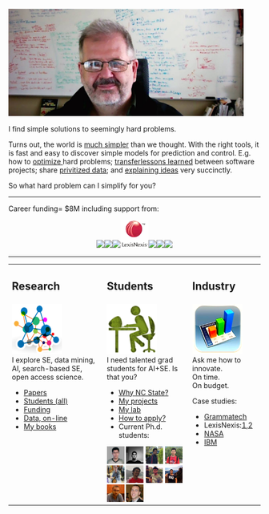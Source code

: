
<a href="img/bigtim.jpg"><img src="img/bigtim.jpg" width=470></a>
<p>
I find simple solutions to seemingly hard problems.</a></p>
<p>Turns out, the world is 
<a href=">http://menzies.us/pdf/07strange.pdf">much simpler</a> than we thought.
With the right tools,
it is fast and easy to 
discover simple models for prediction  and control.
E.g.
how to <a href="http://menzies.us/pdf/15gale.pdf">optimize </a> hard problems;
<a href="http://menzies.us/pdf/13transferEffort.pdf">transferlessons learned</a> between software projects;
share <a href="http://menzies.us/pdf/15lace2.pdf">privitized  data</a>;
and  <a href="http://menzies.us/pdf/03tar2.pdf">explaining ideas</a> very succinctly.
</p>
<p>
So what hard problem can I simplify for you?
</p>
<hr>
<p>
Career funding= $8M including support from:</p>
<center>
<img height=56 src="https://media.glassdoor.com/sqls/263980/grammatech-squarelogo.png"><img
height=60   src="https://pbs.twimg.com/profile_images/471652076645126144/Lds3l2C3_normal.jpeg"><img
height=56 src="https://65.media.tumblr.com/avatar_fd969ad68e5a_128.png"><img
height=56 src="img/ln.png"><img
height=56 src="https://pbs.twimg.com/profile_images/67630775/button_meatball_normal.png"><img
height=56 src="http://www.nij.gov/PublishingImages/nij-logo-sak-page.jpg"><img
height=56 src="https://www.unavco.org/lib/images/Footer-NSF-logo.png">
</center>


<hr>
<table  class=paddingBetweenCols>


<tr><td>
<h2> Research </h2>
</td><td>
<h2> Students</h2>
</td><td>
<h2>Industry</h2>
</td></tr>

<tr><td valign=top>
<img width=100 height=100 src="img/research2.png">
<br>
I explore SE, data mining, AI, search-based SE, open access science.
<ul>
<li> <a href="https://scholar.google.com/citations?user=7htTUTgmLtUC&hl=en&oi=ao">Papers</a></li>
<li> <a href="https://docs.google.com/spreadsheets/d/1oWGEfEdt4aXZ_chBLTzw2RkKhGTKIKReetkcb8Zo2F4">Students (all)</a></li>
<li> <a href="https://docs.google.com/spreadsheets/d/1Y5YrD3WkZlee7LLXLN5m9vvMPL2qBU-vruHpRr77dqg/edit#gid=676744746">Funding</a></li>
<li> <a href="http://openscience.us/repo">Data, on-line</a></li>
<li> <a href="books.html">My books</a></li>
</ul>

</td><td valign=top>
<img width=100 height=100 src="img/students.png">
<br>
I need talented grad students for AI+SE. 
 Is that you?

<ul>
<li> <a href="https://www.youtube.com/watch?v=LRoI-Rw4GBY">Why NC State?</a>
<li> <a href="http://ai4se.net/projects">My projects</a>
<li> <a href="http://ai4se.net">My lab</a>
<li> <a href="application.html">How to apply?</a>
<li> Current Ph.d. students:
</ul>
<a href="http://ai4se.net/people/2014/10/05/Wei-Fu/"><img alt="Wei Fu" width=35 height=35 src="img/wei.jpg"></a> <a href="http://ai4se.net/people/2014/10/04/Rahul-Krishna/"><img 
alt="Rahul Krishna" width=35 height=35 src="img/rahlk.jpg"></a> <a href="http://ai4se.net/people/2014/10/03/Vivek-Nair/"><img 
alt = "Vivek Nair" width=35 height=35 src="img/vivek.jpg"></a> <a href="http://ai4se.net/people/2014/06/04/Jianfeng-Chen/"><img 
alt ="Jianfeng Chen" width=35 height=35 src="img/chen.jpg"></a> <a href="http://ai4se.net/people/2014/05/19/Zhe-Yu/"><img
alt="Zhe Yu" width=35 height=35 src="img/Zhe.jpg"></a> <a href="http://ai4se.net/people/2014/05/18/George-Mathew/"><img
alt="George Mathew" width=35 height=35 src="img/george.jpg"></a> <a href="http://ai4se.net/people/2014/05/17/Amritanshu-Agrawal/"><img
alt="Amritanshu Agrawal" width=35 height=35 src="img/amrit.jpg"></a> <a href="http://ai4se.net/people/2014/05/16/Di-Chen/"><img
alt="Di (Jack) Chen" width=35 height=35 src="img/Jack.jpg"></a> <a href="http://ai4se.net/people/2014/05/15/Guilherme-Ferreira/"><img
alt="Guilherme Ferreira" width=35 height=35 src="img/gh.jpg"></a> <a href="http://ai4se.net/people/2014/05/14/Andrew-Hill/"><img
alt="Andrew Hill" width=35 height=35 src="img/hill.jpg">
<!-- img src="https://images-na.ssl-images-amazon.com/images/I/41bvcImU6IL._SL75_.jpg" -->
</td><td valign=top>
<img height=100 width=100 src="img/industry.png">
<br>
Ask me how to innovate. <br>On time.<br> On budget.
<p>Case studies:
<ul>
<li><a href="https://www.sbir.gov/sbirsearch/detail/4945">Grammatech</a></li>
<li>LexisNexis:<a href="http://www.slideshare.net/slideshow/embed_code/key/f8etbZ448ukfOs">1</a>,<a href="pdf/Best_Practice_SE_text_mining.pdf">2<a> </li>
<li><a href="http://www.slideshare.net/timmenzies/172529main-ken-andtimsoftwareassuranceresearchatwestvirginia?qid=4ddfaa48-dea3-4397-800b-74170c2722da&v=&b=&from_search=4">NASA</a></li>
<li><a href="https://github.com/timm/16/blob/master/matt.pdf">IBM</a></li>
</ul></p>
</td></tr>
</td></tr></table>



